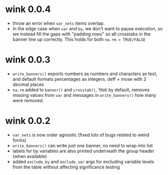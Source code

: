 # wink 0.0.4

* throw an error when `var_nets` items overlap.
* In the edge case when `var` and `by`, we don't want to pause execution, so we instead fill the gaps with "padding rows" so all crosstabs in the banner line up correctly. This holds for both `na.rm = TRUE/FALSE`

# wink 0.0.3

* `write_banners()` exports numbers as numbers and characters as text, and default formats percentages as integers, deff + mose with 2 decimal places
* `na.rm` added to `banner()` and `crosstab()`, `TRUE` by default, removes missing values from `var` and messages in `write_banners()` how many were removed.


# wink 0.0.2

* `var_nets` is now order agnostic (fixed lots of bugs related to weird forms)
* `write_banners()` can write just one banner, no need to wrap into list
* labels for by variables are also printed underneath the group header (when available)
* added `exclude_by` and `exclude_var` args for excluding variable levels from the table without affecting significance testing
